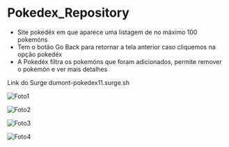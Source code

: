 # Pokedex_Repository

+ Site pokedéx em que aparece uma listagem de no máximo 100 pokemóns
+ Tem o botão Go Back para retornar a tela anterior caso cliquemos na opção pokedéx
+ A Pokedéx filtra os pokemóns que foram adicionados, permite remover o pokemón e ver mais detalhes

Link do Surge dumont-pokedex11.surge.sh

![Foto1](https://user-images.githubusercontent.com/69467366/181679773-84d27680-2187-4813-b95c-bb88e57b4e05.png)

![Foto2](https://user-images.githubusercontent.com/69467366/181679783-aa5332df-04e3-4129-926b-55f5fd27ad47.png)

![Foto3](https://user-images.githubusercontent.com/69467366/181679787-69713d5a-3b60-43ee-95eb-20788bd07766.png)

![Foto4](https://user-images.githubusercontent.com/69467366/181679795-f44746ff-506a-484e-b2af-210912a913f3.png)

